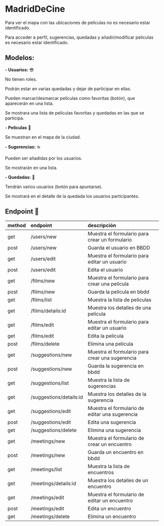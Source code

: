 # MadridDeCine

Para ver el mapa con las ubicaciones de películas no es necesario estar identificado.

Para acceder a perfil, sugerencias, quedadas y añadir/modificar películas es necesario estar identificado.


## Modelos:

**- Usuarios:** :sunglasses:

No tienen roles.

Podrán estar en varias quedadas y dejar de participar en ellas.

Pueden marcar/desmarcar películas como favoritas (botón), que aparecerán en una lista.

Se mostrara una lista de películas favoritas y quedadas en las que se participa.


**- Películas** :movie_camera:

Se muestran en el mapa de la ciudad.


**- Sugerencias:** :coffee:

Pueden ser añadidas por los usuarios.

Se mostrarán en una lista.


**- Quedadas:** :tada:

Tendrán varios usuarios (botón para apuntarse).

Se mostrará en el detalle de la quedada los usuarios participantes.


## Endpoint :triangular_flag_on_post:

|method|      endpoint           |  descripción                                     |
|------|:------------------------|:-------------------------------------------------|
| get  | /users/new              | Muestra el formulario para crear un formulario   |
| post | /users/new              | Guarda el usuario en BBDD                        |
| get  | /users/edit             | Muestra el formulario para editar un usuario     |
| post | /users/edit             | Edita el usuario                                 |
| get  | /films/new              | Muestra el formulario para crear una película    |
| post | /films/new              | Guarda la película en bbdd                       |
| get  | /films/list             | Muestra la lista de películas                    |
| get  | /films/details:id       | Muestra los detalles de una película             |
| get  | /films/edit             | Muestra el formulario para editar un usuario     |
| get  | /films/edit             | Edita la película                                |
| post | /films/delete           | Elimina una pelicula                             |
| get  | /suggestions/new        | Muestra el formulario para crear una sugerencia  |
| post | /suggestions/new        | Guarda la sugerencia en bbdd                     |
| get  | /suggestions/list       | Muestra la lista de sugerencias                  |
| get  | /suggestions/details:id | Muestra los detalles de la sugerencia            |
| get  | /suggestions/edit       | Muestra el formulario de editar una sugerencia   |
| post | /suggestions/edit       | Edita una sugerencia                             |
| get  | /suggestions/delete     | Elimina una sugerencia                           |
| get  | /meetings/new           | Muestra el formulario de crear un encuentro      |
| post | /meetings/new           | Guarda un encuentro en bbdd                      |
| get  | /meetings/list          | Muestra la lista de encuentros                   |
| get  | /meetings/details:id    | Muestra los detalles de un encuentro             |
| get  | /meetings/edit          | Muestra el formulario de editar un encuentro     |
| post | /meetings/edit          | Edita un encuentro                               |
| get  | /meetings/delete        | Elimina un encuentro                             |


